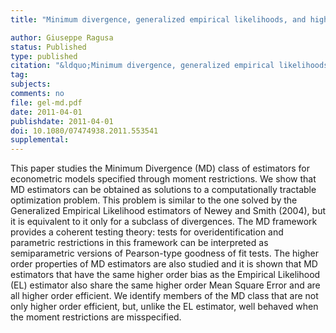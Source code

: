 ```yaml
---
title: "Minimum divergence, generalized empirical likelihoods, and higher order expansions"

author: Giuseppe Ragusa
status: Published
type: published
citation: "&ldquo;Minimum divergence, generalized empirical likelihoods, and higher order expansions.&ldquo; Econometric Reviews, 30(4):406-456"
tag:
subjects:
comments: no
file: gel-md.pdf
date: 2011-04-01
publishdate: 2011-04-01
doi: 10.1080/07474938.2011.553541
supplemental: 
---
```


This paper studies the Minimum Divergence (MD) class of estimators for econometric models specified through moment restrictions. We show that MD estimators can be obtained as solutions to a computationally tractable optimization problem. This problem is similar to the one solved by the Generalized Empirical Likelihood estimators of Newey and Smith (2004), but it is equivalent to it only for a subclass of divergences. The MD framework provides a coherent testing theory: tests for overidentification and parametric restrictions in this framework can be interpreted as semiparametric versions of Pearson-type goodness of fit tests. The higher order properties of MD estimators are also studied and it is shown that MD estimators that have the same higher order bias as the Empirical Likelihood (EL) estimator also share the same higher order Mean Square Error and are all higher order efficient. We identify members of the MD class that are not only higher order efficient, but, unlike the EL estimator, well behaved when the moment restrictions are misspecified.